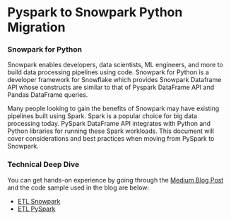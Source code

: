 # Pyspark to Snowpark Python Migration 

### Snowpark for Python
Snowpark enables developers, data scientists, ML engineers, and more to build data processing pipelines using code. Snowpark for Python is a developer framework for Snowflake which provides Snowpark Dataframe API whose constructs are similar to that of Pyspark DataFrame API and Pandas DataFrame queries.

Many people looking to gain the benefits of Snowpark may have existing pipelines built using Spark. Spark is a popular choice for big data processing today. PySpark DataFrame API integrates with Python and Python libraries for running these Spark workloads. This document will cover considerations and best practices when moving from PySpark to Snowpark.

### Technical Deep Dive

You can get hands-on experience by going through the [Medium Blog Post](https://medium.com/@phaniraj2112/a75058c1e579) and the code sample used in the blog are below:
* [ETL Snowpark](https://github.com/phaniraj2112/SnowparkPythonMigration/blob/main/ETL_SnowparkPython-Part1.ipynb)
* [ETL PySpark](https://github.com/phaniraj2112/SnowparkPythonMigration/blob/main/ETL_PySpark-Part1.ipynb)
